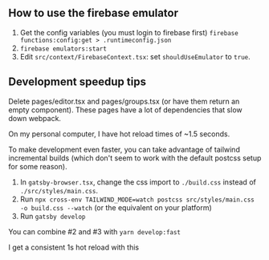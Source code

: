 ## How to use the firebase emulator

1. Get the config variables (you must login to firebase first)
   `firebase functions:config:get > .runtimeconfig.json`
2. `firebase emulators:start`
3. Edit `src/context/FirebaseContext.tsx`: set `shouldUseEmulator` to `true`.

## Development speedup tips

Delete pages/editor.tsx and pages/groups.tsx (or have them return an empty
component). These pages have a lot of dependencies that slow down webpack.

On my personal computer, I have hot reload times of ~1.5 seconds.

To make development even faster, you can take advantage of tailwind incremental
builds (which don't seem to work with the default postcss setup for some
reason).

1. In `gatsby-browser.tsx`, change the css import to `./build.css` instead of
   `./src/styles/main.css`.
2. Run
   `npx cross-env TAILWIND_MODE=watch postcss src/styles/main.css -o build.css --watch`
   (or the equivalent on your platform)
3. Run `gatsby develop`

You can combine #2 and #3 with `yarn develop:fast`

I get a consistent 1s hot reload with this
